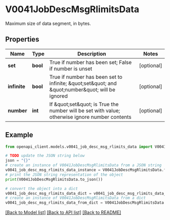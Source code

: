 # V0041JobDescMsgRlimitsData

Maximum size of data segment, in bytes. 

## Properties

Name | Type | Description | Notes
------------ | ------------- | ------------- | -------------
**set** | **bool** | True if number has been set; False if number is unset | [optional] 
**infinite** | **bool** | True if number has been set to infinite; \&quot;set\&quot; and \&quot;number\&quot; will be ignored | [optional] 
**number** | **int** | If \&quot;set\&quot; is True the number will be set with value; otherwise ignore number contents | [optional] 

## Example

```python
from openapi_client.models.v0041_job_desc_msg_rlimits_data import V0041JobDescMsgRlimitsData

# TODO update the JSON string below
json = "{}"
# create an instance of V0041JobDescMsgRlimitsData from a JSON string
v0041_job_desc_msg_rlimits_data_instance = V0041JobDescMsgRlimitsData.from_json(json)
# print the JSON string representation of the object
print(V0041JobDescMsgRlimitsData.to_json())

# convert the object into a dict
v0041_job_desc_msg_rlimits_data_dict = v0041_job_desc_msg_rlimits_data_instance.to_dict()
# create an instance of V0041JobDescMsgRlimitsData from a dict
v0041_job_desc_msg_rlimits_data_from_dict = V0041JobDescMsgRlimitsData.from_dict(v0041_job_desc_msg_rlimits_data_dict)
```
[[Back to Model list]](../README.md#documentation-for-models) [[Back to API list]](../README.md#documentation-for-api-endpoints) [[Back to README]](../README.md)


